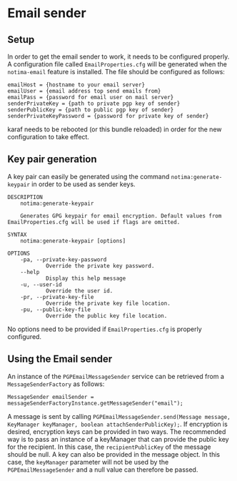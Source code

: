 # Email sender

## Setup

In order to get the email sender to work, it needs to be configured properly. A configuration file called `EmailProperties.cfg` will be generated when the `notima-email` feature is installed. The file should be configured as follows:

    emailHost = {hostname to your email server}
    emailUser = {email address top send emails from}
    emailPass = {password for email user on mail server}
    senderPrivateKey = {path to private pgp key of sender}
    senderPublicKey = {path to public pgp key of sender}
    senderPrivateKeyPassword = {password for private key of sender}

karaf needs to be rebooted (or this bundle reloaded) in order for the new configuration to take effect.

## Key pair generation

A key pair can easily be generated using the command `notima:generate-keypair` in order to be used as sender keys.

    DESCRIPTION
        notima:generate-keypair

        Generates GPG keypair for email encryption. Default values from EmailProperties.cfg will be used if flags are omitted.

    SYNTAX
        notima:generate-keypair [options]

    OPTIONS
        -pa, --private-key-password
                Override the private key password.
        --help
                Display this help message
        -u, --user-id
                Override the user id.
        -pr, --private-key-file
                Override the private key file location.
        -pu, --public-key-file
                Override the public key file location.

No options need to be provided if `EmailProperties.cfg` is properly configured.

## Using the Email sender

An instance of the `PGPEmailMessageSender` service can be retrieved from a `MessageSenderFactory` as follows:

    MessageSender emailSender = messageSenderFactoryInstance.getMessageSender("email");

A message is sent by calling `PGPEmailMessageSender.send(Message message, KeyManager keyManager, boolean attachSenderPublicKey);`. If encryption is desired, encryption keys can be provided in two ways. The recommended way is to pass an instance of a keyManager that can provide the public key for the recipient. In this case, the `recipientPublicKey` of the message should be null. A key can also be provided in the message object. In this case, the `keyManager` parameter will not be used by the `PGPEmailMessageSender` and a null value can therefore be passed.